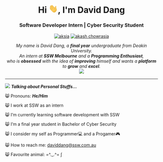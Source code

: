 <h1 align="center">Hi <img src="https://raw.githubusercontent.com/ABSphreak/ABSphreak/master/gifs/Hi.gif" width="30px">, I'm David Dang</h1>
<h3 align="center">Software Developer Intern | Cyber Security Student</h3>
<p align="center">
<a href="https://www.linkedin.com/in/david-dang8121106/" target="blank"><img align="center" src="https://cdn.jsdelivr.net/npm/simple-icons@3.0.1/icons/linkedin.svg" alt="aksia" height="30" width="40" /></a>
<a href="https://www.facebook.com/david.dang.18488169/" target="blank"><img align="center" src="https://cdn.jsdelivr.net/npm/simple-icons@3.0.1/icons/facebook.svg" alt="akash chowrasia" height="30" width="40" /></a>
</p>
</p>



<p align="center">
  <em>
    My name is David Dang, a <b>final year</b> undergraduate from Deakin University. <br>
    An intern at <b>SSW Melbourne</b> and a <b>Programming Enthusiast</b>,<br>who is <b>obsessed</b>
    with the idea of <b>improving</b> himself and wants a <b>platform</b> to 
    <b>grow</b> and <b>excel</b>.
  </em> 
  <br>
  <img src="https://media.giphy.com/media/VgCDAzcKvsR6OM0uWg/giphy.gif" width="50" />
</p>
<hr>





<img src="https://media.giphy.com/media/vFKqnCdLPNOKc/giphy.gif" width="30px">&nbsp;***Talking about Personal Stuffs...***

😸 Pronouns: ***He/Him*** <br>

😸 I work at SSW as an intern<br>

😸 I’m currently learning software development with SSW<br>

😸 I’m a final year student in Bachelor of Cyber Security<br>

😸 I consider my self as Programmer💻 and a Progamer🎮<br>

😸 How to reach me: daviddang@ssw.com.au <br>

😸 Favourite animal: =^._.^= ∫ <br><br><br>
 

 






